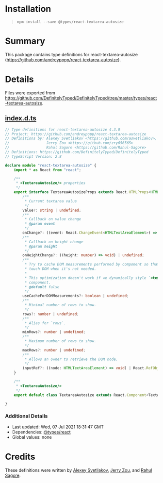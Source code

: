 # Installation
> `npm install --save @types/react-textarea-autosize`

# Summary
This package contains type definitions for react-textarea-autosize (https://github.com/andreypopp/react-textarea-autosize).

# Details
Files were exported from https://github.com/DefinitelyTyped/DefinitelyTyped/tree/master/types/react-textarea-autosize.
## [index.d.ts](https://github.com/DefinitelyTyped/DefinitelyTyped/tree/master/types/react-textarea-autosize/index.d.ts)
````ts
// Type definitions for react-textarea-autosize 4.3.0
// Project: https://github.com/andreypopp/react-textarea-autosize
// Definitions by: Alexey Svetliakov <https://github.com/asvetliakov>,
//                 Jerry Zou <https://github.com/zry656565>
//                 Rahul Sagore <https://github.com/Rahul-Sagore>
// Definitions: https://github.com/DefinitelyTyped/DefinitelyTyped
// TypeScript Version: 2.8

declare module "react-textarea-autosize" {
    import * as React from "react";

    /**
     * <TextareaAutosize/> properties
     */
    export interface TextareaAutosizeProps extends React.HTMLProps<HTMLTextAreaElement> {
        /**
         * Current textarea value
         */
        value?: string | undefined;
        /**
         * Callback on value change
         * @param event
         */
        onChange?: ((event: React.ChangeEvent<HTMLTextAreaElement>) => void) | undefined;
        /**
         * Callback on height change
         * @param height
         */
        onHeightChange?: ((height: number) => void) | undefined;
        /**
         * Try to cache DOM measurements performed by component so that we don't
         * touch DOM when it's not needed.
         *
         * This optimization doesn't work if we dynamically style `<textarea />`
         * component.
         * @default false
         */
        useCacheForDOMMeasurements?: boolean | undefined;
        /**
         * Minimal number of rows to show.
         */
        rows?: number | undefined;
        /**
         * Alias for `rows`.
         */
        minRows?: number | undefined;
        /**
         * Maximum number of rows to show.
         */
        maxRows?: number | undefined;
        /**
         * Allows an owner to retrieve the DOM node.
         */
        inputRef?: ((node: HTMLTextAreaElement) => void) | React.RefObject<HTMLTextAreaElement> | undefined;
    }

    /**
     * <TextareaAutosize/>
     */
    export default class TextareaAutosize extends React.Component<TextareaAutosizeProps> { }

}

````

### Additional Details
 * Last updated: Wed, 07 Jul 2021 18:31:47 GMT
 * Dependencies: [@types/react](https://npmjs.com/package/@types/react)
 * Global values: none

# Credits
These definitions were written by [Alexey Svetliakov](https://github.com/asvetliakov), [Jerry Zou](https://github.com/zry656565), and [Rahul Sagore](https://github.com/Rahul-Sagore).

